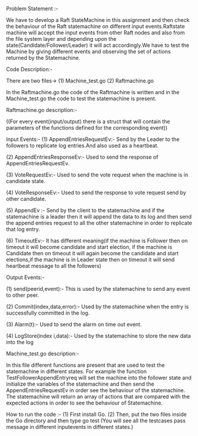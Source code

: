 

Problem Statement :-

We have to develop a Raft StateMachine in this assignment and then check the behaviour of the Raft statemachine on different input events.Raftstate machine will accept the input events from other Raft nodes and also from the file system layer and depending upon the state(Candidate/Follower/Leader) it will act accordingly.We have to test the Machine by giving different events and observing the set of actions returned by the Statemachine.

Code Description:-

There are two files-> (1) Machine_test.go (2) Raftmachine.go

In the Raftmachine.go the code of the Raftmachine is written and in the Machine_test.go the code to test the statemachine is present.

Raftmachine.go description:-

((For every event(input/output) there is a struct that will contain the parameters of the functions defined for the corresponding event))

Input Events:- (1) AppendEntriesRequestEv:- Send by the Leader to the followers to replicate log entries.And also used as a heartbeat.

(2) AppendEntriesResponseEv:- Used to send the response of AppendEntriesRequestEv.

(3) VoteRequestEv:- Used to send the vote request when the machine is in candidate state.

(4) VoteResponseEv:- Used to send the response to vote request send by other candidate.

(5) AppendEv :- Send by the client to the statemachine and if the statemachine is a leader then it will append the data to its log and then send the append entries request to all the other statemachine in order to replicate that log entry.

(6) TimeoutEv:- It has different meaning(if the machine is Follower then on timeout it will become candidate and start election, if the machine is Candidate then on timeout it will again become the candidate and start elections,if the machine is in Leader state then on timeout it will send heartbeat message to all the followers)

Output Events:-

(1) send(peerid,event):- This is used by the statemachine to send any event to other peer.

(2) Commit(index,data,error):- Used by the statemachine when the entry is successfully committed in the log.

(3) Alarm(t):- Used to send the alarm on time out event.

(4) LogStore(index i,data):- Used by the statemachine to store the new data into the log

Machine_test.go description:-

In this file different functions are present that are used to test the statemachine in different states. For example the function TestFollowerAppendEntryreq will set the machine into the follower state and initialize the variables of the statemachine and then send the AppendEntriesRequestEv in order see the behaviour of the statemachine. The statemachine will return an array of actions that are compared with the expected actions in order to see the behaviour of Statemachine.

How to run the code :- (1) First install Go. (2) Then, put the two files inside the Go directory and then type go test (You will see all the testcases pass message in different inputevents in different states.)
